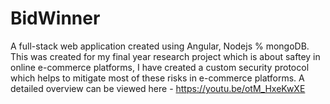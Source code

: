 # BidWinner

A full-stack web application created using Angular, Nodejs % mongoDB. This was created for my final year research project which is about saftey in online e-commerce platforms, I have created a custom security protocol which helps to mitigate most of these risks in e-commerce platforms. 
A detailed overview can be viewed here - https://youtu.be/otM_HxeKwXE
